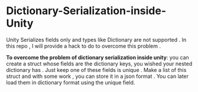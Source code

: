 # Dictionary-Serialization-inside-Unity
Unity Serializes fields only and types like Dictionary are not supported . In this repo , I will provide a hack to do to overcome this problem .  

**To overcome the problem of dictionary serialization inside unity**: you can create a struct whose fields are the dictionary keys, you wished your nested dictionary has . Just keep one of these fields is unique . Make a list of this struct and with some work , you can store it in a json format . You can later load them in dictionary format using the unique field.
